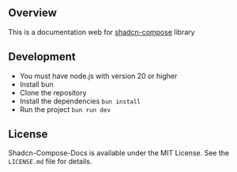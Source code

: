 ## Overview
This is a documentation web for [shadcn-compose](https://github.com/derangga/shadcn-compose) library

## Development
- You must have node.js with version 20 or higher
- Install bun
- Clone the repository
- Install the dependencies `bun install`
- Run the project `bun run dev`

## License

Shadcn-Compose-Docs is available under the MIT License. See the `LICENSE.md` file for details.
